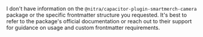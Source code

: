 I don't have information on the `@nitra/capacitor-plugin-smartmerch-camera` package or the specific frontmatter structure you requested. It's best to refer to the package's official documentation or reach out to their support for guidance on usage and custom frontmatter requirements.